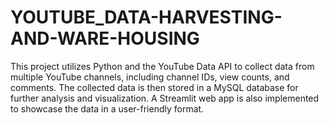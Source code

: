 # YOUTUBE_DATA-HARVESTING-AND-WARE-HOUSING
This project utilizes Python and the YouTube Data API to collect data from multiple YouTube channels, including channel IDs, view counts, and comments. The collected data is then stored in a MySQL database for further analysis and visualization. A Streamlit web app is also implemented to showcase the data in a user-friendly format.
